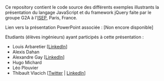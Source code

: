 Ce repository contient le code source des différents exemples illustrants la présentation du langage JavaScript et du framework jQuery faite par le groupe G2A à l'[ISEP](http://www.isep.fr), Paris, France.

Lien vers la présentation PowerPoint associée : [Non encore disponible]

Etudiants (élèves ingénieurs) ayant participés à cette présentation :
* Louis Arbaretier [[LinkedIn](https://fr.linkedin.com/pub/louis-arbaretier/107/8b7/332)]
* Alexis Dahan
* Alexandre Gay [[LinkedIn](https://fr.linkedin.com/pub/alexandre-gay/a4/407/2a4)]
* Hugo Michard
* Léo Plouvier
* Thibault Vlacich [[Twitter](https://twitter.com/ThibaultVlacich) | [LinkedIn](https://fr.linkedin.com/in/thibaultvlacich)]
